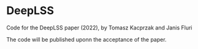 # DeepLSS
Code for the DeepLSS  paper (2022), by Tomasz Kacprzak and Janis Fluri


The code will be published uponn the acceptance of the paper.
